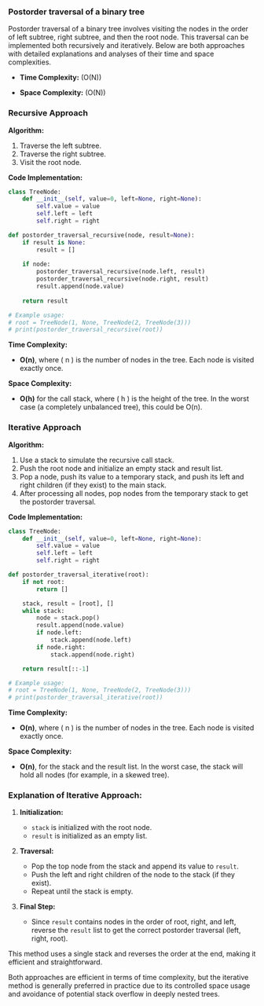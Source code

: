 ### Postorder traversal of a binary tree

Postorder traversal of a binary tree involves visiting the nodes in the order of left subtree, right subtree, and then the root node. This traversal can be implemented both recursively and iteratively. Below are both approaches with detailed explanations and analyses of their time and space complexities.

- **Time Complexity:** \(O(N)\)

- **Space Complexity:** \(O(N)\)

### Recursive Approach

**Algorithm:**

1. Traverse the left subtree.
2. Traverse the right subtree.
3. Visit the root node.

**Code Implementation:**

```python
class TreeNode:
    def __init__(self, value=0, left=None, right=None):
        self.value = value
        self.left = left
        self.right = right

def postorder_traversal_recursive(node, result=None):
    if result is None:
        result = []
    
    if node:
        postorder_traversal_recursive(node.left, result)
        postorder_traversal_recursive(node.right, result)
        result.append(node.value)
    
    return result

# Example usage:
# root = TreeNode(1, None, TreeNode(2, TreeNode(3)))
# print(postorder_traversal_recursive(root))
```

**Time Complexity:**
- **O(n)**, where \( n \) is the number of nodes in the tree. Each node is visited exactly once.

**Space Complexity:**
- **O(h)** for the call stack, where \( h \) is the height of the tree. In the worst case (a completely unbalanced tree), this could be O(n).

### Iterative Approach

**Algorithm:**

1. Use a stack to simulate the recursive call stack.
2. Push the root node and initialize an empty stack and result list.
3. Pop a node, push its value to a temporary stack, and push its left and right children (if they exist) to the main stack.
4. After processing all nodes, pop nodes from the temporary stack to get the postorder traversal.

**Code Implementation:**

```python
class TreeNode:
    def __init__(self, value=0, left=None, right=None):
        self.value = value
        self.left = left
        self.right = right

def postorder_traversal_iterative(root):
    if not root:
        return []

    stack, result = [root], []
    while stack:
        node = stack.pop()
        result.append(node.value)
        if node.left:
            stack.append(node.left)
        if node.right:
            stack.append(node.right)

    return result[::-1]

# Example usage:
# root = TreeNode(1, None, TreeNode(2, TreeNode(3)))
# print(postorder_traversal_iterative(root))
```

**Time Complexity:**
- **O(n)**, where \( n \) is the number of nodes in the tree. Each node is visited exactly once.

**Space Complexity:**
- **O(n)**, for the stack and the result list. In the worst case, the stack will hold all nodes (for example, in a skewed tree).

### Explanation of Iterative Approach:

1. **Initialization:**
   - `stack` is initialized with the root node.
   - `result` is initialized as an empty list.

2. **Traversal:**
   - Pop the top node from the stack and append its value to `result`.
   - Push the left and right children of the node to the stack (if they exist).
   - Repeat until the stack is empty.

3. **Final Step:**
   - Since `result` contains nodes in the order of root, right, and left, reverse the `result` list to get the correct postorder traversal (left, right, root).

This method uses a single stack and reverses the order at the end, making it efficient and straightforward. 

Both approaches are efficient in terms of time complexity, but the iterative method is generally preferred in practice due to its controlled space usage and avoidance of potential stack overflow in deeply nested trees.